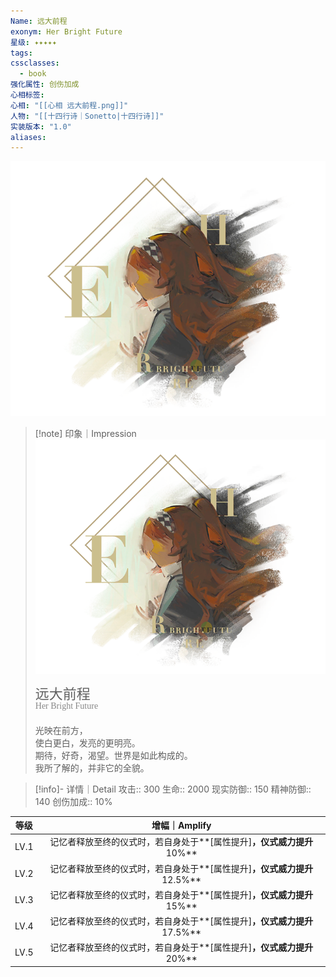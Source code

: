 ```yaml
---
Name: 远大前程
exonym: Her Bright Future
星级: ✦✦✦✦✦
tags: 
cssclasses:
  - book
强化属性: 创伤加成
心相标签: 
心相: "[[心相 远大前程.png]]"
人物: "[[十四行诗｜Sonetto|十四行诗]]"
实装版本: "1.0"
aliases: 
---
```

![cover](assets/远大前程｜Her%20Bright%20Future.assets/心相%20远大前程.png)

> [!note] 印象｜Impression
> ![心相 远大前程|inlL|300](assets/远大前程｜Her%20Bright%20Future.assets/心相%20远大前程.png)
> <p style="font-family: '家族宋', sans-serif; font-size: 22px; line-height: 0.75; text-indent: 0;">远大前程<br><span style="font-family: serif; font-size: 14px; color: #888888;">Her Bright Future</span></p>
> 
> 光映在前方，  
> 使白更白，发亮的更明亮。  
> 期待，好奇，渴望。世界是如此构成的。  
> 我所了解的，并非它的全貌。

> [!info]- 详情｜Detail
> 攻击:: 300
> 生命:: 2000
> 现实防御:: 150
> 精神防御:: 140
> 创伤加成:: 10%

| 等级 |                        增幅｜Amplify                         |
| :--: | :----------------------------------------------------------: |
| LV.1 | 记忆者释放至终的仪式时，若自身处于**[属性提升]**，仪式威力提升**10%** |
| LV.2 | 记忆者释放至终的仪式时，若自身处于**[属性提升]**，仪式威力提升**12.5%** |
| LV.3 | 记忆者释放至终的仪式时，若自身处于**[属性提升]**，仪式威力提升**15%** |
| LV.4 | 记忆者释放至终的仪式时，若自身处于**[属性提升]**，仪式威力提升**17.5%** |
| LV.5 | 记忆者释放至终的仪式时，若自身处于**[属性提升]**，仪式威力提升**20%** |
